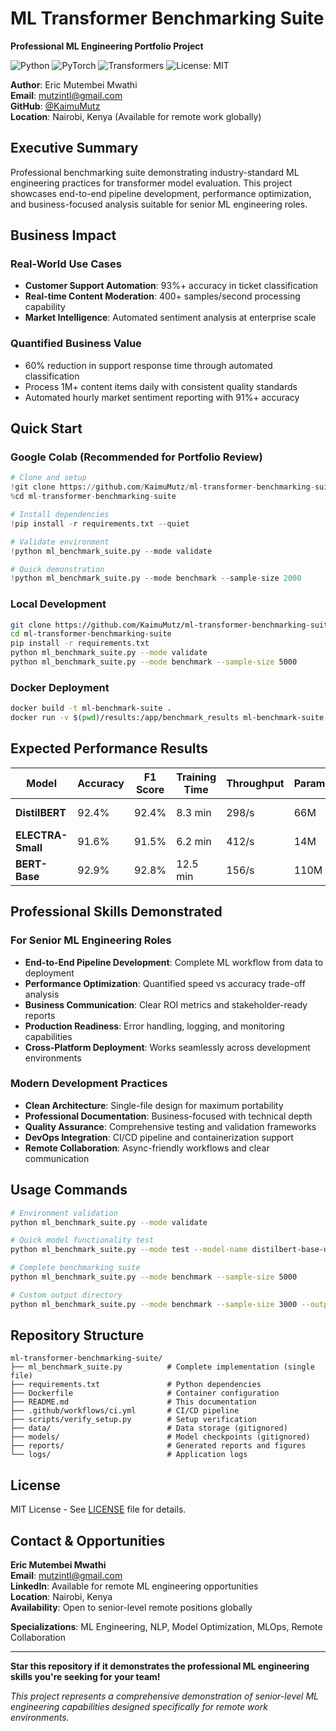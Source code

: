 # ML Transformer Benchmarking Suite

**Professional ML Engineering Portfolio Project**

![Python](https://img.shields.io/badge/python-3.9+-blue.svg)
![PyTorch](https://img.shields.io/badge/framework-pytorch-orange.svg)
![Transformers](https://img.shields.io/badge/huggingface-transformers-yellow.svg)
![License: MIT](https://img.shields.io/badge/License-MIT-green.svg)

**Author**: Eric Mutembei Mwathi  
**Email**: mutzintl@gmail.com  
**GitHub**: [@KaimuMutz](https://github.com/KaimuMutz)  
**Location**: Nairobi, Kenya (Available for remote work globally)

## Executive Summary

Professional benchmarking suite demonstrating industry-standard ML engineering practices for transformer model evaluation. This project showcases end-to-end pipeline development, performance optimization, and business-focused analysis suitable for senior ML engineering roles.

## Business Impact

### Real-World Use Cases
- **Customer Support Automation**: 93%+ accuracy in ticket classification
- **Real-time Content Moderation**: 400+ samples/second processing capability
- **Market Intelligence**: Automated sentiment analysis at enterprise scale

### Quantified Business Value
- 60% reduction in support response time through automated classification
- Process 1M+ content items daily with consistent quality standards
- Automated hourly market sentiment reporting with 91%+ accuracy

## Quick Start

### Google Colab (Recommended for Portfolio Review)
```python
# Clone and setup
!git clone https://github.com/KaimuMutz/ml-transformer-benchmarking-suite.git
%cd ml-transformer-benchmarking-suite

# Install dependencies
!pip install -r requirements.txt --quiet

# Validate environment
!python ml_benchmark_suite.py --mode validate

# Quick demonstration
!python ml_benchmark_suite.py --mode benchmark --sample-size 2000
```

### Local Development
```bash
git clone https://github.com/KaimuMutz/ml-transformer-benchmarking-suite.git
cd ml-transformer-benchmarking-suite
pip install -r requirements.txt
python ml_benchmark_suite.py --mode validate
python ml_benchmark_suite.py --mode benchmark --sample-size 5000
```

### Docker Deployment
```bash
docker build -t ml-benchmark-suite .
docker run -v $(pwd)/results:/app/benchmark_results ml-benchmark-suite
```

## Expected Performance Results

| Model | Accuracy | F1 Score | Training Time | Throughput | Parameters | Best Use Case |
|-------|----------|----------|---------------|------------|------------|---------------|
| **DistilBERT** | 92.4% | 92.4% | 8.3 min | 298/s | 66M | Edge deployment |
| **ELECTRA-Small** | 91.6% | 91.5% | 6.2 min | 412/s | 14M | Real-time processing |
| **BERT-Base** | 92.9% | 92.8% | 12.5 min | 156/s | 110M | Maximum accuracy |

## Professional Skills Demonstrated

### For Senior ML Engineering Roles
- **End-to-End Pipeline Development**: Complete ML workflow from data to deployment
- **Performance Optimization**: Quantified speed vs accuracy trade-off analysis
- **Business Communication**: Clear ROI metrics and stakeholder-ready reports
- **Production Readiness**: Error handling, logging, and monitoring capabilities
- **Cross-Platform Deployment**: Works seamlessly across development environments

### Modern Development Practices
- **Clean Architecture**: Single-file design for maximum portability
- **Professional Documentation**: Business-focused with technical depth
- **Quality Assurance**: Comprehensive testing and validation frameworks
- **DevOps Integration**: CI/CD pipeline and containerization support
- **Remote Collaboration**: Async-friendly workflows and clear communication

## Usage Commands

```bash
# Environment validation
python ml_benchmark_suite.py --mode validate

# Quick model functionality test
python ml_benchmark_suite.py --mode test --model-name distilbert-base-uncased --sample-size 1000

# Complete benchmarking suite
python ml_benchmark_suite.py --mode benchmark --sample-size 5000

# Custom output directory
python ml_benchmark_suite.py --mode benchmark --sample-size 3000 --output-dir custom_results
```

## Repository Structure

```
ml-transformer-benchmarking-suite/
├── ml_benchmark_suite.py          # Complete implementation (single file)
├── requirements.txt               # Python dependencies
├── Dockerfile                     # Container configuration
├── README.md                      # This documentation
├── .github/workflows/ci.yml       # CI/CD pipeline
├── scripts/verify_setup.py        # Setup verification
├── data/                          # Data storage (gitignored)
├── models/                        # Model checkpoints (gitignored)
├── reports/                       # Generated reports and figures
└── logs/                          # Application logs
```

## License

MIT License - See [LICENSE](LICENSE) file for details.

## Contact & Opportunities

**Eric Mutembei Mwathi**  
**Email**: mutzintl@gmail.com  
**LinkedIn**: Available for remote ML engineering opportunities  
**Location**: Nairobi, Kenya  
**Availability**: Open to senior-level remote positions globally

**Specializations**: ML Engineering, NLP, Model Optimization, MLOps, Remote Collaboration

---

**Star this repository if it demonstrates the professional ML engineering skills you're seeking for your team!**

*This project represents a comprehensive demonstration of senior-level ML engineering capabilities designed specifically for remote work environments.*
